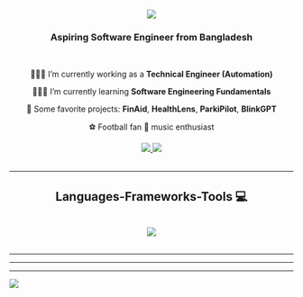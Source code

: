 <h1 align="center">
    <img src="https://readme-typing-svg.herokuapp.com/?font=Righteous&size=35&center=true&vCenter=true&width=500&height=70&duration=5000&lines=Hi+There!+👋;+I'm+Rifat+Arman+Chowdhury!;" />
</h1>

<h3 align="center">Aspiring Software Engineer from Bangladesh</h3>

<br/>

<div align="center">
 
 👨🏻‍💻 I’m currently working as a **Technical Engineer (Automation)**
 
 🙋🏻‍♂️ I’m currently learning **Software Engineering Fundamentals**
 
 🌟 Some favorite projects: **FinAid**, **HealthLens**, **ParkiPilot**, **BlinkGPT**
 
 ⚽ Football fan 
 🎵 music enthusiast
 
</div>
<div align="center"> 
  <a href="mailto:rifatutsho7@gmail.com" target="_blank">
    <img src="https://img.shields.io/badge/Gmail-333333?style=for-the-badge&logo=gmail&logoColor=red" />
  </a>
  <a href="https://www.linkedin.com/in/rifat-arman-chowdhury/" target="_blank">
    <img src="https://img.shields.io/badge/LinkedIn-0077B5?style=for-the-badge&logo=linkedin&logoColor=white" target="_blank" />
  </a>

</div>

 
<br/>
<hr/>
 
<h2 align="center">Languages-Frameworks-Tools 💻</h2>
<br/>
<div align="center">
    <img src="https://skillicons.dev/icons?i=react,nextjs,bootstrap,tailwind,js,python,flask,nodejs,express,sql,mysql,postgres,mongodb,git,github,vscode,netlify,vercel,firebase" />
</div>

<br/>
<hr/>


<hr/>
<!-- <h2 align="center">My Stats 📊</h2>
<br>
<div align=center>
  <img width=500 src="https://github-readme-stats.vercel.app/api?username=RifatC2002&theme=react&show_icons=true&hide_border=true&count_private=true" alt=""/>
  <img width=500 src="https://github-readme-streak-stats.herokuapp.com/?user=RifatC2002&theme=react&hide_border=true" alt=""/>
  <img width=500 src="https://github-readme-stats.vercel.app/api/top-langs/?username=RifatC2002&theme=react&show_icons=true&hide_border=true&layout=donut" alt=""/>
</div>
<br/> -->

---

[![](https://visitcount.itsvg.in/api?id=RifatC2002&label=Profile%20Views&color=8&icon=2&pretty=true)](https://visitcount.itsvg.in)
